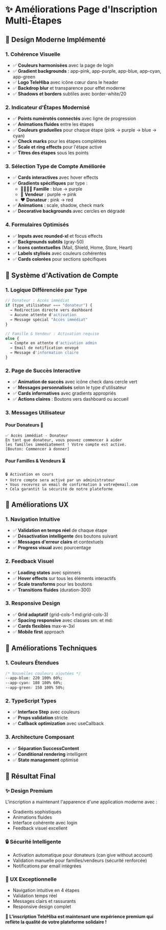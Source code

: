 # ✨ Améliorations Page d'Inscription Multi-Étapes

## 🎨 Design Moderne Implémenté

### 1. **Cohérence Visuelle**

- ✅ **Couleurs harmonisées** avec la page de login
- ✅ **Gradient backgrounds** : app-pink, app-purple, app-blue, app-cyan, app-green
- ✅ **Logo TeleHiba** avec icône cœur dans le header
- ✅ **Backdrop blur** et transparence pour effet moderne
- ✅ **Shadows et borders** subtiles avec border-white/20

### 2. **Indicateur d'Étapes Modernisé**

- ✅ **Points numérotés connectés** avec ligne de progression
- ✅ **Animations fluides** entre les étapes
- ✅ **Couleurs graduelles** pour chaque étape (pink → purple → blue → cyan)
- ✅ **Check marks** pour les étapes complétées
- ✅ **Scale et ring effects** pour l'étape active
- ✅ **Titres des étapes** sous les points

### 3. **Sélection Type de Compte Améliorée**

- ✅ **Cards interactives** avec hover effects
- ✅ **Gradients spécifiques** par type :
  - 👨‍👩‍👧‍👦 **Famille** : blue → purple
  - 🏪 **Vendeur** : purple → pink
  - ❤️ **Donateur** : pink → red
- ✅ **Animations** : scale, shadow, check mark
- ✅ **Decorative backgrounds** avec cercles en dégradé

### 4. **Formulaires Optimisés**

- ✅ **Inputs avec rounded-xl** et focus effects
- ✅ **Backgrounds subtils** (gray-50)
- ✅ **Icons contextuelles** (Mail, Shield, Home, Store, Heart)
- ✅ **Labels stylisés** avec couleurs cohérentes
- ✅ **Cards colorées** pour sections spécifiques

## 🔐 Système d'Activation de Compte

### 1. **Logique Différenciée par Type**

```typescript
// Donateur : Accès immédiat
if (type_utilisateur === "donateur") {
  → Redirection directe vers dashboard
  → Aucune attente d'activation
  → Message spécial "Accès immédiat"
}

// Famille & Vendeur : Activation requise
else {
  → Compte en attente d'activation admin
  → Email de notification envoyé
  → Message d'information claire
}
```

### 2. **Page de Succès Interactive**

- ✅ **Animation de succès** avec icône check dans cercle vert
- ✅ **Messages personnalisés** selon le type d'utilisateur
- ✅ **Cards informatives** avec gradients appropriés
- ✅ **Actions claires** : Boutons vers dashboard ou accueil

### 3. **Messages Utilisateur**

#### **Pour Donateurs** 🎉

```
✅ Accès immédiat - Donateur
En tant que donateur, vous pouvez commencer à aider
les familles immédiatement ! Votre compte est activé.
[Bouton: Commencer à donner]
```

#### **Pour Familles & Vendeurs** ⏳

```
🔒 Activation en cours
• Votre compte sera activé par un administrateur
• Vous recevrez un email de confirmation à votre@email.com
• Cela garantit la sécurité de notre plateforme
```

## 🎯 Améliorations UX

### 1. **Navigation Intuitive**

- ✅ **Validation en temps réel** de chaque étape
- ✅ **Désactivation intelligente** des boutons suivant
- ✅ **Messages d'erreur clairs** et contextuels
- ✅ **Progress visual** avec pourcentage

### 2. **Feedback Visuel**

- ✅ **Loading states** avec spinners
- ✅ **Hover effects** sur tous les éléments interactifs
- ✅ **Scale transforms** pour les boutons
- ✅ **Transitions fluides** (duration-300)

### 3. **Responsive Design**

- ✅ **Grid adaptatif** (grid-cols-1 md:grid-cols-3)
- ✅ **Spacing responsive** avec classes sm: et md:
- ✅ **Cards flexibles** max-w-3xl
- ✅ **Mobile first** approach

## 🔧 Améliorations Techniques

### 1. **Couleurs Étendues**

```css
/* Nouvelles couleurs ajoutées */
--app-blue: 220 100% 60%;
--app-cyan: 180 100% 60%;
--app-green: 150 100% 50%;
```

### 2. **TypeScript Types**

- ✅ **Interface Step** avec couleurs
- ✅ **Props validation** stricte
- ✅ **Callback optimization** avec useCallback

### 3. **Architecture Composant**

- ✅ **Séparation SuccessContent**
- ✅ **Conditional rendering** intelligent
- ✅ **State management** optimisé

## 🚀 Résultat Final

### ✨ **Design Premium**

L'inscription a maintenant l'apparence d'une application moderne avec :

- Gradients sophistiqués
- Animations fluides
- Interface cohérente avec login
- Feedback visuel excellent

### 🔒 **Sécurité Intelligente**

- Activation automatique pour donateurs (can give without account)
- Validation manuelle pour familles/vendeurs (sécurité renforcée)
- Notifications par email intégrées

### 📱 **UX Exceptionnelle**

- Navigation intuitive en 4 étapes
- Validation temps réel
- Messages clairs et rassurants
- Responsive design complet

**🎉 L'inscription TeleHiba est maintenant une expérience premium qui reflète la qualité de votre plateforme solidaire !**
